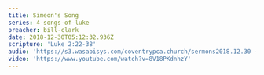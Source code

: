 ```yaml
---
title: Simeon's Song
series: 4-songs-of-luke
preacher: bill-clark
date: 2018-12-30T05:12:32.936Z
scripture: 'Luke 2:22-38'
audio: 'https://s3.wasabisys.com/coventrypca.church/sermons2018.12.30 - Simeons Song.mp3'
video: 'https://www.youtube.com/watch?v=8V18PKdnhzY'
---
```

